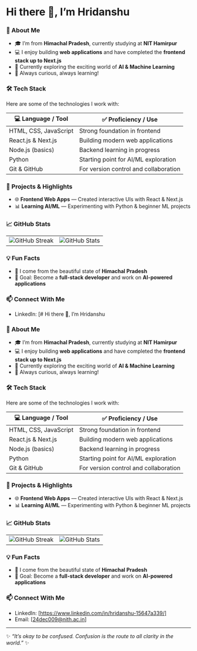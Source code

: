 # Hi there 👋, I’m Hridanshu  

### 🔭 About Me  
- 🎓 I’m from **Himachal Pradesh**, currently studying at **NIT Hamirpur**  
- 💻 I enjoy building **web applications** and have completed the **frontend stack up to Next.js**  
- 🤖 Currently exploring the exciting world of **AI & Machine Learning**  
- 🚀 Always curious, always learning!  

### 🛠️ Tech Stack  
Here are some of the technologies I work with:  

| 💻 Language / Tool | ✅ Proficiency / Use |  
|--------------------|----------------------|  
| HTML, CSS, JavaScript | Strong foundation in frontend |  
| React.js & Next.js | Building modern web applications |  
| Node.js (basics) | Backend learning in progress |  
| Python | Starting point for AI/ML exploration |  
| Git & GitHub | For version control and collaboration |  

### 📂 Projects & Highlights  
- 🌐 **Frontend Web Apps** — Created interactive UIs with React & Next.js  
- 📊 **Learning AI/ML** — Experimenting with Python & beginner ML projects  

### 📈 GitHub Stats  
| | |
|---|---|
| ![GitHub Streak](https://github-readme-streak-stats.herokuapp.com/?user=Hridanshu4004) | ![GitHub Stats](https://github-readme-stats.vercel.app/api?username=Hridanshu4004&show_icons=true) |  

### 💡 Fun Facts  
- 🌄 I come from the beautiful state of **Himachal Pradesh**  
- 🎯 Goal: Become a **full-stack developer** and work on **AI-powered applications**  

### 📫 Connect With Me  
- LinkedIn: [# Hi there 👋, I’m Hridanshu  

### 🔭 About Me  
- 🎓 I’m from **Himachal Pradesh**, currently studying at **NIT Hamirpur**  
- 💻 I enjoy building **web applications** and have completed the **frontend stack up to Next.js**  
- 🤖 Currently exploring the exciting world of **AI & Machine Learning**  
- 🚀 Always curious, always learning!  

### 🛠️ Tech Stack  
Here are some of the technologies I work with:  

| 💻 Language / Tool | ✅ Proficiency / Use |  
|--------------------|----------------------|  
| HTML, CSS, JavaScript | Strong foundation in frontend |  
| React.js & Next.js | Building modern web applications |  
| Node.js (basics) | Backend learning in progress |  
| Python | Starting point for AI/ML exploration |  
| Git & GitHub | For version control and collaboration |  

### 📂 Projects & Highlights  
- 🌐 **Frontend Web Apps** — Created interactive UIs with React & Next.js  
- 📊 **Learning AI/ML** — Experimenting with Python & beginner ML projects  

### 📈 GitHub Stats  
| | |
|---|---|
| ![GitHub Streak](https://github-readme-streak-stats.herokuapp.com/?user=Hridaan4004) | ![GitHub Stats](https://github-readme-stats.vercel.app/api?username=Hridaan4004&show_icons=true) |  

### 💡 Fun Facts  
- 🌄 I come from the beautiful state of **Himachal Pradesh**  
- 🎯 Goal: Become a **full-stack developer** and work on **AI-powered applications**  

### 📫 Connect With Me  
- LinkedIn: [https://www.linkedin.com/in/hridanshu-15647a339/]  
- Email: [24dec009@nith.ac.in]  

---


✨ *“It’s okay to be confused. Confusion is the route to all clarity in the world.”* ✨

